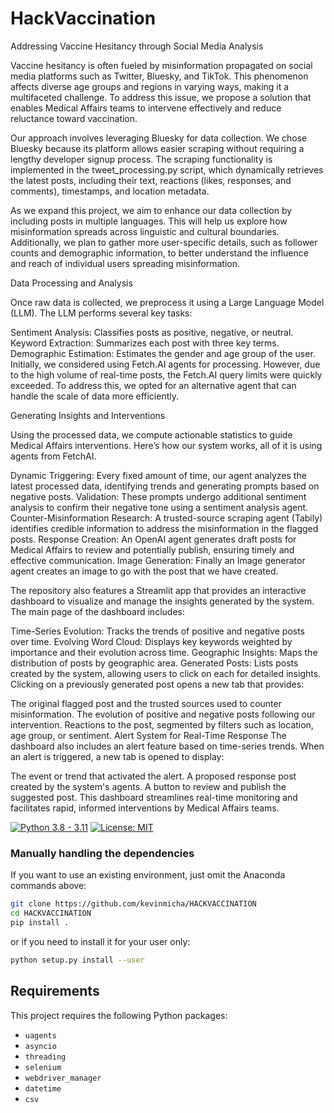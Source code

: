 # HackVaccination
Addressing Vaccine Hesitancy through Social Media Analysis

Vaccine hesitancy is often fueled by misinformation propagated on social media platforms such as Twitter, Bluesky, and TikTok. This phenomenon affects diverse age groups and regions in varying ways, making it a multifaceted challenge. To address this issue, we propose a solution that enables Medical Affairs teams to intervene effectively and reduce reluctance toward vaccination.

Our approach involves leveraging Bluesky for data collection. We chose Bluesky because its platform allows easier scraping without requiring a lengthy developer signup process. The scraping functionality is implemented in the tweet_processing.py script, which dynamically retrieves the latest posts, including their text, reactions (likes, responses, and comments), timestamps, and location metadata.

As we expand this project, we aim to enhance our data collection by including posts in multiple languages. This will help us explore how misinformation spreads across linguistic and cultural boundaries. Additionally, we plan to gather more user-specific details, such as follower counts and demographic information, to better understand the influence and reach of individual users spreading misinformation.

Data Processing and Analysis

Once raw data is collected, we preprocess it using a Large Language Model (LLM). The LLM performs several key tasks:

Sentiment Analysis: Classifies posts as positive, negative, or neutral.
Keyword Extraction: Summarizes each post with three key terms.
Demographic Estimation: Estimates the gender and age group of the user.
Initially, we considered using Fetch.AI agents for processing. However, due to the high volume of real-time posts, the Fetch.AI query limits were quickly exceeded. To address this, we opted for an alternative agent that can handle the scale of data more efficiently.

Generating Insights and Interventions

Using the processed data, we compute actionable statistics to guide Medical Affairs interventions. Here’s how our system works, all of it is using agents from FetchAI.

Dynamic Triggering: Every fixed amount of time, our agent analyzes the latest processed data, identifying trends and generating prompts based on negative posts.
Validation: These prompts undergo additional sentiment analysis to confirm their negative tone using a sentiment analysis agent.
Counter-Misinformation Research: A trusted-source scraping agent (Tabily) identifies credible information to address the misinformation in the flagged posts.
Response Creation: An OpenAI agent generates draft posts for Medical Affairs to review and potentially publish, ensuring timely and effective communication.
Image Generation: Finally an Image generator agent creates an image to go with the post that we have created.

The repository also features a Streamlit app that provides an interactive dashboard to visualize and manage the insights generated by the system. The main page of the dashboard includes:

Time-Series Evolution: Tracks the trends of positive and negative posts over time.
Evolving Word Cloud: Displays key keywords weighted by importance and their evolution across time.
Geographic Insights: Maps the distribution of posts by geographic area.
Generated Posts: Lists posts created by the system, allowing users to click on each for detailed insights.
Clicking on a previously generated post opens a new tab that provides:

The original flagged post and the trusted sources used to counter misinformation.
The evolution of positive and negative posts following our intervention.
Reactions to the post, segmented by filters such as location, age group, or sentiment.
Alert System for Real-Time Response
The dashboard also includes an alert feature based on time-series trends. When an alert is triggered, a new tab is opened to display:

The event or trend that activated the alert.
A proposed response post created by the system's agents.
A button to review and publish the suggested post.
This dashboard streamlines real-time monitoring and facilitates rapid, informed interventions by Medical Affairs teams.

[![Python 3.8 - 3.11](https://img.shields.io/badge/Python-3.8%20--%203.11-blue)](https://www.python.org/downloads/release/python-3113/)
[![License: MIT](https://img.shields.io/badge/license-MIT-green)](https://opensource.org/license/mit/)

### Manually handling the dependencies
If you want to use an existing environment, just omit the Anaconda commands above:
```bash
git clone https://github.com/kevinmicha/HACKVACCINATION
cd HACKVACCINATION
pip install .
```

or if you need to install it for your user only: 
```bash
python setup.py install --user 
```

## Requirements 

This project requires the following Python packages: 
* `uagents`
* `asyncio`
* `threading`
* `selenium`
* `webdriver_manager`
* `datetime`
* `csv`


    

